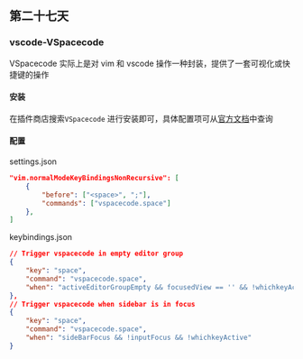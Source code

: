 ## 第二十七天

### vscode-VSpacecode

VSpacecode 实际上是对 vim 和 vscode 操作一种封装，提供了一套可视化或快捷键的操作

#### 安装

在插件商店搜索`VSpacecode` 进行安装即可，具体配置项可从[官方文档](https://vspacecode.github.io/docs/)中查询

#### 配置

settings.json

```json
"vim.normalModeKeyBindingsNonRecursive": [
    {
        "before": ["<space>", ";"],
        "commands": ["vspacecode.space"]
    },
]
```

keybindings.json

```json
// Trigger vspacecode in empty editor group
{
    "key": "space",
    "command": "vspacecode.space",
    "when": "activeEditorGroupEmpty && focusedView == '' && !whichkeyActive && !inputFocus"
},
// Trigger vspacecode when sidebar is in focus
{
    "key": "space",
    "command": "vspacecode.space",
    "when": "sideBarFocus && !inputFocus && !whichkeyActive"
}

```
